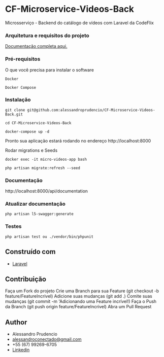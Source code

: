 # CF-Microservice-Videos-Back

Microsserviço - Backend do catálogo de vídeos com Laravel da CodeFlix

### Arquitetura e requisitos do projeto 

[Documentação completa aqui.](https://github.com/alessandroprudencio/CodeFlix)

### Pré-requisitos

O que você precisa para instalar o software

```
Docker
```
```
Docker Compose
```

### Instalação

```
git clone git@github.com:alessandroprudencio/CF-Microservice-Videos-Back.git
```

```
cd CF-Microservice-Videos-Back
```

```
docker-compose up -d
```

Pronto sua aplicação estará rodando no endereço http://localhost:8000

Rodar migrations e Seeds

```
docker exec -it micro-videos-app bash
```

```
php artisan migrate:refresh --seed
```

### Documentação

http://localhost:8000/api/documentation


### Atualizar documentação

```
php artisan l5-swagger:generate
```

### Testes

```
php artisan test ou ./vendor/bin/phpunit
```

## Construído com

* [Laravel](https://laravel.com/)

## Contribuição

Faça um Fork do projeto Crie uma Branch para sua Feature (git checkout -b feature/FeatureIncrivel)
Adicione suas mudanças (git add .)
Comite suas mudanças (git commit -m 'Adicionando uma Feature incrível!)
Faça o Push da Branch (git push origin feature/FeatureIncrivel)
Abra um Pull Request

## Author

* Alessandro Prudencio
* alessandroconectado@gmail.com
* +55 (67) 99269-6705
* [Linkedin](https://www.linkedin.com/in/alessandro-prudencio/)


